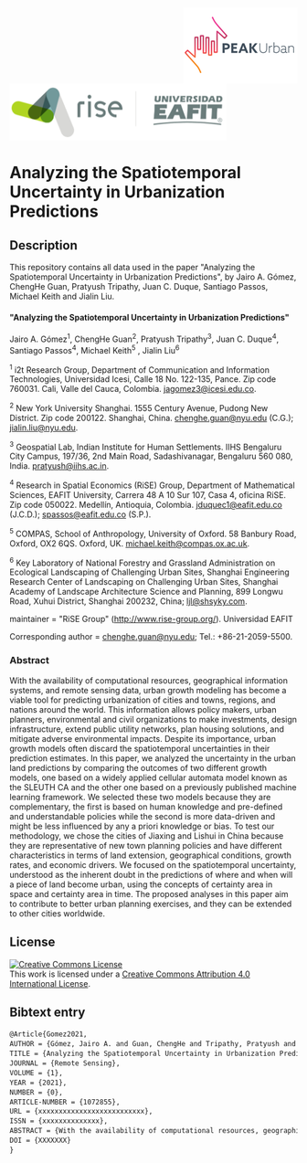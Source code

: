 <img src="figs/PEAKurban.png" alt="PEAK Urban logo" align="right" width ="200" height="133">

<img src="figs/logo_rise_eafit.png" alt="RiSE-group logo" align="middle" width ="380" height="100">


Analyzing the Spatiotemporal Uncertainty in Urbanization Predictions
====================================================================


## Description

This repository contains all data used in the paper "Analyzing the Spatiotemporal Uncertainty in Urbanization Predictions", by Jairo A. Gómez, ChengHe Guan, Pratyush Tripathy, Juan C. Duque, Santiago Passos, Michael Keith and Jialin Liu.

#### "Analyzing the Spatiotemporal Uncertainty in Urbanization Predictions"

Jairo A. Gómez<sup>1</sup>, ChengHe Guan<sup>2</sup>, Pratyush Tripathy<sup>3</sup>, Juan C. Duque<sup>4</sup>, Santiago Passos<sup>4</sup>, Michael Keith<sup>5</sup> , Jialin Liu<sup>6</sup>

<sup>1</sup> i2t Research Group, Department of Communication and Information Technologies, Universidad Icesi, Calle 18 No. 122-135, Pance. Zip code 760031. Cali, Valle del Cauca, Colombia. jagomez3@icesi.edu.co.

<sup>2</sup> New York University Shanghai. 1555 Century Avenue, Pudong New District. Zip code 200122. Shanghai, China. chenghe.guan@nyu.edu (C.G.); jialin.liu@nyu.edu.
 
<sup>3</sup> Geospatial Lab, Indian Institute for Human Settlements. IIHS Bengaluru City Campus, 197/36, 2nd Main Road, Sadashivanagar, Bengaluru 560 080, India. pratyush@iihs.ac.in.
 
<sup>4</sup> Research in Spatial Economics (RiSE) Group, Department of Mathematical Sciences, EAFIT University, Carrera 48 A 10 Sur 107, Casa 4, oficina RiSE. Zip code 050022. Medellín, Antioquia, Colombia. jduquec1@eafit.edu.co (J.C.D.); spassos@eafit.edu.co (S.P.).
 
<sup>5</sup> COMPAS, School of Anthropology, University of Oxford. 58 Banbury Road, Oxford, OX2 6QS. Oxford, UK. michael.keith@compas.ox.ac.uk.

<sup>6</sup> Key Laboratory of National Forestry and Grassland Administration on Ecological Landscaping of Challenging Urban Sites, Shanghai Engineering Research Center of Landscaping on Challenging Urban Sites, Shanghai Academy of Landscape Architecture Science and Planning, 899 Longwu Road, Xuhui District, Shanghai 200232, China; ljl@shsyky.com.

maintainer = "RiSE Group" (http://www.rise-group.org/). Universidad EAFIT

Corresponding author = chenghe.guan@nyu.edu; Tel.: +86-21-2059-5500.

### Abstract 

With the availability of computational resources, geographical information systems, and remote sensing data, urban growth modeling has become a viable tool for predicting urbanization of cities and towns, regions, and nations around the world. This information allows policy makers, urban planners, environmental and civil organizations to make investments, design infrastructure, extend public utility networks, plan housing solutions, and mitigate adverse environmental impacts. Despite its importance, urban growth models often discard the spatiotemporal uncertainties in their prediction estimates. In this paper, we analyzed the uncertainty in the urban land predictions by comparing the outcomes of two different growth models, one based on a widely applied cellular automata model known as the SLEUTH CA and the other one based on a previously published machine learning framework. We selected these two models because they are complementary, the first is based on human knowledge and pre-defined and understandable policies while the second is more data-driven and might be less influenced by any a priori knowledge or bias. To test our methodology, we chose the cities of Jiaxing and Lishui in China because they are representative of new town planning policies and have different characteristics in terms of land extension, geographical conditions, growth rates, and economic drivers. We focused on the spatiotemporal uncertainty, understood as the inherent doubt in the predictions of where and when will a piece of land become urban, using the concepts of certainty area in space and certainty area in time. The proposed analyses in this paper aim to contribute to better urban planning exercises, and they can be extended to other cities worldwide.
## License

<a rel="license" href="http://creativecommons.org/licenses/by/4.0/"><img alt="Creative Commons License" style="border-width:0" src="https://i.creativecommons.org/l/by/4.0/88x31.png" /></a><br />This work is licensed under a <a rel="license" href="http://creativecommons.org/licenses/by/4.0/">Creative Commons Attribution 4.0 International License</a>.

## Bibtext entry

```tex
@Article{Gomez2021,
AUTHOR = {Gómez, Jairo A. and Guan, ChengHe and Tripathy, Pratyush and Duque, Juan C. and Passos, Santiago and Keith, Michael and Liu, Jialin},
TITLE = {Analyzing the Spatiotemporal Uncertainty in Urbanization Predictions},
JOURNAL = {Remote Sensing},
VOLUME = {1},
YEAR = {2021},
NUMBER = {0},
ARTICLE-NUMBER = {1072855},
URL = {xxxxxxxxxxxxxxxxxxxxxxxxxx},
ISSN = {xxxxxxxxxxxxxx},
ABSTRACT = {With the availability of computational resources, geographical information systems, and remote sensing data, urban growth modeling has become a viable tool for predicting urbanization of cities and towns, regions, and nations around the world. This information allows policy makers, urban planners, environmental and civil organizations to make investments, design infrastructure, extend public utility networks, plan housing solutions, and mitigate adverse environmental impacts. Despite its importance, urban growth models often discard the spatiotemporal uncertainties in their prediction estimates. In this paper, we analyzed the uncertainty in the urban land predictions by comparing the outcomes of two different growth models, one based on a widely applied cellular automata model known as the SLEUTH CA and the other one based on a previously published machine learning framework. We selected these two models because they are complementary, the first is based on human knowledge and pre-defined and understandable policies while the second is more data-driven and might be less influenced by any a priori knowledge or bias. To test our methodology, we chose the cities of Jiaxing and Lishui in China because they are representative of new town planning policies and have different characteristics in terms of land extension, geographical conditions, growth rates, and economic drivers. We focused on the spatiotemporal uncertainty, understood as the inherent doubt in the predictions of where and when will a piece of land become urban, using the concepts of certainty area in space and certainty area in time. The proposed analyses in this paper aim to contribute to better urban planning exercises, and they can be extended to other cities worldwide.},
DOI = {XXXXXXX}
}
```
